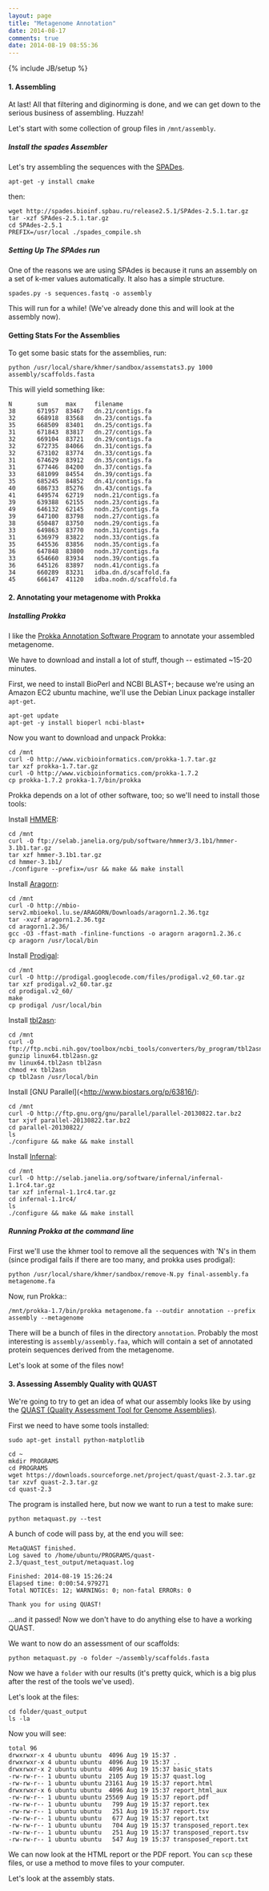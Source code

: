 ```yaml
---
layout: page
title: "Metagenome Annotation"
date: 2014-08-17
comments: true
date: 2014-08-19 08:55:36
---
```

{% include JB/setup %}

#### **1.** Assembling

At last!  All that filtering and diginorming is done, and we can get
down to the serious business of assembling.  Huzzah!

Let's start with some collection of group files in ``/mnt/assembly``.


##### Install the spades Assembler

Let's try assembling the sequences with the [SPADes](http://bioinf.spbau.ru/spades/).

```
apt-get -y install cmake
```

then:

```
wget http://spades.bioinf.spbau.ru/release2.5.1/SPAdes-2.5.1.tar.gz
tar -xzf SPAdes-2.5.1.tar.gz
cd SPAdes-2.5.1
PREFIX=/usr/local ./spades_compile.sh
```

##### Setting Up The SPAdes run

One of the reasons we are using SPAdes is because it runs an assembly on a set of k-mer values automatically.  It also has a simple structure.

```
spades.py -s sequences.fastq -o assembly
```

This will run for a while!  (We've already done this and will look at the assembly now).

#### Getting Stats For the Assemblies

To get some basic stats for the assemblies, run:

```
python /usr/local/share/khmer/sandbox/assemstats3.py 1000 assembly/scaffolds.fasta
```

This will yield something like:

```
N       sum     max     filename
38      671957  83467   dn.21/contigs.fa
32      668918  83568   dn.23/contigs.fa
35      668509  83401   dn.25/contigs.fa
31      671843  83817   dn.27/contigs.fa
32      669104  83721   dn.29/contigs.fa
32      672735  84066   dn.31/contigs.fa
32      673102  83774   dn.33/contigs.fa
31      674629  83912   dn.35/contigs.fa
31      677446  84200   dn.37/contigs.fa
33      681099  84554   dn.39/contigs.fa
35      685245  84852   dn.41/contigs.fa
40      686733  85276   dn.43/contigs.fa
41      649574  62719   nodn.21/contigs.fa
39      639388  62155   nodn.23/contigs.fa
49      646132  62145   nodn.25/contigs.fa
39      647100  83798   nodn.27/contigs.fa
38      650487  83750   nodn.29/contigs.fa
33      649863  83770   nodn.31/contigs.fa
31      636979  83822   nodn.33/contigs.fa
35      645536  83856   nodn.35/contigs.fa
36      647848  83800   nodn.37/contigs.fa
33      654660  83934   nodn.39/contigs.fa
36      645126  83897   nodn.41/contigs.fa
34      660289  83231   idba.dn.d/scaffold.fa
45      666147  41120   idba.nodn.d/scaffold.fa
```

#### **2.** Annotating your metagenome with Prokka

##### Installing Prokka

I like the [Prokka Annotation Software Program](http://www.vicbioinformatics.com/software.prokka.shtml) to annotate your assembled metagenome.

We have to download and install a lot of stuff, though -- estimated ~15-20 minutes.

First, we need to install BioPerl and NCBI BLAST+; because we're using an Amazon EC2 ubuntu machine, we'll use the Debian Linux package installer `apt-get`.

```
apt-get update
apt-get -y install bioperl ncbi-blast+
```

Now you want to download and unpack Prokka:

```
cd /mnt
curl -O http://www.vicbioinformatics.com/prokka-1.7.tar.gz
tar xzf prokka-1.7.tar.gz 
curl -O http://www.vicbioinformatics.com/prokka-1.7.2
cp prokka-1.7.2 prokka-1.7/bin/prokka
```

Prokka depends on a lot of other software, too; so we'll need to install those tools:

Install [HMMER](http://hmmer.janelia.org):

```
cd /mnt
curl -O ftp://selab.janelia.org/pub/software/hmmer3/3.1b1/hmmer-3.1b1.tar.gz
tar xzf hmmer-3.1b1.tar.gz 
cd hmmer-3.1b1/
./configure --prefix=/usr && make && make install
```

Install [Aragorn](http://www.ncbi.nlm.nih.gov/pmc/articles/PMC373265):

```
cd /mnt
curl -O http://mbio-serv2.mbioekol.lu.se/ARAGORN/Downloads/aragorn1.2.36.tgz
tar -xvzf aragorn1.2.36.tgz
cd aragorn1.2.36/
gcc -O3 -ffast-math -finline-functions -o aragorn aragorn1.2.36.c
cp aragorn /usr/local/bin
```

Install [Prodigal](http://prodigal.ornl.gov):

```
cd /mnt
curl -O http://prodigal.googlecode.com/files/prodigal.v2_60.tar.gz
tar xzf prodigal.v2_60.tar.gz 
cd prodigal.v2_60/
make
cp prodigal /usr/local/bin
```

Install [tbl2asn](http://www.ncbi.nlm.nih.gov/genbank/tbl2asn2):

```
cd /mnt
curl -O ftp://ftp.ncbi.nih.gov/toolbox/ncbi_tools/converters/by_program/tbl2asn/linux64.tbl2asn.gz
gunzip linux64.tbl2asn.gz 
mv linux64.tbl2asn tbl2asn
chmod +x tbl2asn
cp tbl2asn /usr/local/bin
```

Install [GNU Parallel](<http://www.biostars.org/p/63816/):

```
cd /mnt
curl -O http://ftp.gnu.org/gnu/parallel/parallel-20130822.tar.bz2
tar xjvf parallel-20130822.tar.bz2
cd parallel-20130822/
ls
./configure && make && make install
```

Install [Infernal](http://infernal.janelia.org/):

```
cd /mnt
curl -O http://selab.janelia.org/software/infernal/infernal-1.1rc4.tar.gz
tar xzf infernal-1.1rc4.tar.gz 
cd infernal-1.1rc4/
ls
./configure && make && make install
```

##### Running Prokka at the command line

First we'll use the khmer tool to remove all the sequences with 'N's in them (since prodigal fails if there are too many, and prokka uses prodigal):

```
python /usr/local/share/khmer/sandbox/remove-N.py final-assembly.fa metagenome.fa
```

Now, run Prokka::

```
/mnt/prokka-1.7/bin/prokka metagenome.fa --outdir annotation --prefix assembly --metagenome
```

There will be a bunch of files in the directory `annotation`.  Probably the most interesting is `assembly/assembly.faa`, which will contain a set of
annotated protein sequences derived from the metagenome.

Let's look at some of the files now!

#### **3.** Assessing Assembly Quality with QUAST

We're going to try to get an idea of what our assembly looks like by using the [QUAST (Quality Assessment Tool for Genome Assemblies)](http://bioinf.spbau.ru/quast).

First we need to have some tools installed:

```
sudo apt-get install python-matplotlib
```

```
cd ~
mkdir PROGRAMS
cd PROGRAMS
wget https://downloads.sourceforge.net/project/quast/quast-2.3.tar.gz
tar xzvf quast-2.3.tar.gz
cd quast-2.3
```

The program is installed here, but now we want to run a test to make sure:

```
python metaquast.py --test
```

A bunch of code will pass by, at the end you will see:

```
MetaQUAST finished.
Log saved to /home/ubuntu/PROGRAMS/quast-2.3/quast_test_output/metaquast.log

Finished: 2014-08-19 15:26:24
Elapsed time: 0:00:54.979271
Total NOTICEs: 12; WARNINGs: 0; non-fatal ERRORs: 0

Thank you for using QUAST!
```

...and it passed! Now we don't have to do anything else to have a working QUAST.

We want to now do an assessment of our scaffolds:

```
python metaquast.py -o folder ~/assembly/scaffolds.fasta
```

Now we have a `folder` with our results (it's pretty quick, which is a big plus after the rest of the tools we've used).

Let's look at the files:

```
cd folder/quast_output
ls -la
```

Now you will see:

```
total 96
drwxrwxr-x 4 ubuntu ubuntu  4096 Aug 19 15:37 .
drwxrwxr-x 4 ubuntu ubuntu  4096 Aug 19 15:37 ..
drwxrwxr-x 2 ubuntu ubuntu  4096 Aug 19 15:37 basic_stats
-rw-rw-r-- 1 ubuntu ubuntu  2105 Aug 19 15:37 quast.log
-rw-rw-r-- 1 ubuntu ubuntu 23161 Aug 19 15:37 report.html
drwxrwxr-x 6 ubuntu ubuntu  4096 Aug 19 15:37 report_html_aux
-rw-rw-r-- 1 ubuntu ubuntu 25569 Aug 19 15:37 report.pdf
-rw-rw-r-- 1 ubuntu ubuntu   799 Aug 19 15:37 report.tex
-rw-rw-r-- 1 ubuntu ubuntu   251 Aug 19 15:37 report.tsv
-rw-rw-r-- 1 ubuntu ubuntu   677 Aug 19 15:37 report.txt
-rw-rw-r-- 1 ubuntu ubuntu   704 Aug 19 15:37 transposed_report.tex
-rw-rw-r-- 1 ubuntu ubuntu   251 Aug 19 15:37 transposed_report.tsv
-rw-rw-r-- 1 ubuntu ubuntu   547 Aug 19 15:37 transposed_report.txt
```

We can now look at the HTML report or the PDF report.  You can `scp` these files, or use a method to move files to your computer.

Let's look at the assembly stats.  






